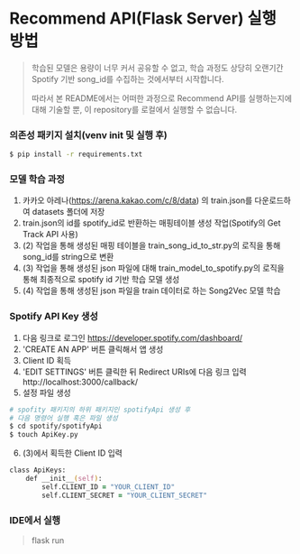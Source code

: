 # Recommend API(Flask Server) 실행 방법

> 학습된 모델은 용량이 너무 커서 공유할 수 없고, 학습 과정도 상당히 오랜기간 Spotify 기반 song_id를 수집하는 것에서부터 시작합니다.
>
> 따라서 본 README에서는 어떠한 과정으로 Recommend API를 실행하는지에 대해 기술할 뿐, 이 repository를 로컬에서 실행할 수 없습니다.

### 의존성 패키지 설치(venv init 및 실행 후)

```zsh
$ pip install -r requirements.txt
```

### 모델 학습 과정

1. 카카오 아레나(https://arena.kakao.com/c/8/data) 의 train.json를 다운로드하여 datasets 폴더에 저장
2. train.json의 id를 spotify_id로 반환하는 매핑테이블 생성 작업(Spotify의 Get Track API 사용)
3. (2) 작업을 통해 생성된 매핑 테이블을 train_song_id_to_str.py의 로직을 통해 song_id를 string으로 변환
4. (3) 작업을 통해 생성된 json 파일에 대해 train_model_to_spotify.py의 로직을 통해 최종적으로 spotify id 기반 학습 모델 생성
5. (4) 작업을 통해 생성된 json 파일을 train 데이터로 하는 Song2Vec 모델 학습

### Spotify API Key 생성

1. 다음 링크로 로그인
   https://developer.spotify.com/dashboard/
2. 'CREATE AN APP' 버튼 클릭해서 앱 생성
3. Client ID 획득
4. 'EDIT SETTINGS' 버튼 클릭한 뒤 Redirect URIs에 다음 링크 입력
   http://localhost:3000/callback/
5. 설정 파일 생성

```zsh
# spofity 패키지의 하위 패키지인 spotifyApi 생성 후
# 다음 명령어 실행 혹은 파일 생성
$ cd spotify/spotifyApi
$ touch ApiKey.py
```

6. (3)에서 획득한 Client ID 입력

```zsh
class ApiKeys:
    def __init__(self):
        self.CLIENT_ID = "YOUR_CLIENT_ID"
        self.CLIENT_SECRET = "YOUR_CLIENT_SECRET"
```

### IDE에서 실행

> flask run

